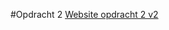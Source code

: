 #Opdracht 2
[Website opdracht 2 v2](https://stefanvanbrummelen.github.io/Frontend-for-Designers/Opdracht%202/v2)
